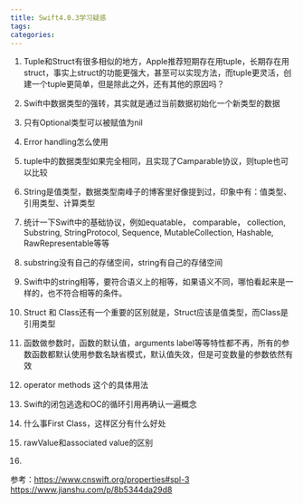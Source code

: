 ```yaml
---
title: Swift4.0.3学习疑惑
tags:
categories:
---
```


1. Tuple和Struct有很多相似的地方，Apple推荐短期存在用tuple，长期存在用struct，事实上struct的功能更强大，甚至可以实现方法，而tuple更灵活，创建一个tuple更简单，但是除此之外，还有其他的原因吗？

2. Swift中数据类型的强转，其实就是通过当前数据初始化一个新类型的数据

3. 只有Optional类型可以被赋值为nil

4. Error handling怎么使用

5. tuple中的数据类型如果完全相同，且实现了Camparable协议，则tuple也可以比较

6. String是值类型，数据类型南峰子的博客里好像提到过，印象中有：值类型、引用类型、计算类型

7. 统计一下Swift中的基础协议，例如equatable， comparable， collection, Substring, StringProtocol, Sequence, MutableCollection, Hashable, RawRepresentable等等

8. substring没有自己的存储空间，string有自己的存储空间

9. Swift中的string相等，要符合语义上的相等，如果语义不同，哪怕看起来是一样的，也不符合相等的条件。

10. Struct 和 Class还有一个重要的区别就是，Struct应该是值类型，而Class是引用类型

11. 函数做参数时，函数的默认值，arguments label等等特性都不再，所有的参数函数都默认使用参数名缺省模式，默认值失效，但是可变数量的参数依然有效

12. operator methods 这个的具体用法

13. Swift的闭包逃逸和OC的循环引用再确认一遍概念

14. 什么事First Class，这样区分有什么好处

15. rawValue和associated value的区别

16. 

参考：https://www.cnswift.org/properties#spl-3
https://www.jianshu.com/p/8b5344da29d8